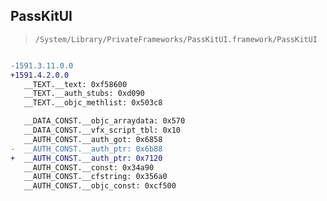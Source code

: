 ## PassKitUI

> `/System/Library/PrivateFrameworks/PassKitUI.framework/PassKitUI`

```diff

-1591.3.11.0.0
+1591.4.2.0.0
   __TEXT.__text: 0xf58600
   __TEXT.__auth_stubs: 0xd090
   __TEXT.__objc_methlist: 0x503c8

   __DATA_CONST.__objc_arraydata: 0x570
   __DATA_CONST.__vfx_script_tbl: 0x10
   __AUTH_CONST.__auth_got: 0x6858
-  __AUTH_CONST.__auth_ptr: 0x6b88
+  __AUTH_CONST.__auth_ptr: 0x7120
   __AUTH_CONST.__const: 0x34a90
   __AUTH_CONST.__cfstring: 0x356a0
   __AUTH_CONST.__objc_const: 0xcf500

```
